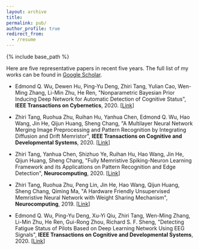 ```yaml
---
layout: archive
title: 
permalink: pub/
author_profile: true
redirect_from:
  - /resume
---
```


{% include base_path %}

Here are five representative papers in recent five years. The full list of my works can be found in [Google Scholar](https://scholar.google.com/citations?hl=zh-CN&user=EA6cp5IAAAAJ&view_op=list_works&authuser=2&gmla=AJsN-F58kXzr5-b6ReiqUsbWT2KWW9UaRSGLIzrtlH7rWpQtqr-odnRZtPIrf383csWXnKs19A0OsE2Iiy2cIIPccw2M0Iny-9YwzQyL_n-vrOkiujrYh5k&sciund=3076667535896797869&gmla=AJsN-F4eA5tCEIVGilxHHHdz-nGnoMA9Co89wXXtS8DA6nUBKiD0D8HfsZ0iDFhjw_f6AnxkBP2GTLAWrVPXVnPzqpcPO_jNcpAIiVtGaCDKH9zbv8g53U8&sciund=313206828280040403).


* Edmond Q. Wu, Dewen Hu, Ping-Yu Deng, Zhiri Tang, Yulian Cao, Wen-Ming Zhang, Li-Min Zhu, He Ren, "Nonparametric Bayesian Prior Inducing Deep Network for Automatic Detection of Cognitive Status", **IEEE Transactions on Cybernetics**, 2020. [[Link](https://ieeexplore.ieee.org/abstract/document/9043894)]


* Zhiri Tang, Ruohua Zhu, Ruihan Hu, Yanhua Chen, Edmond Q. Wu, Hao Wang, Jin He, Qijun Huang, Sheng Chang, "A Multilayer Neural Network Merging Image Preprocessing and Pattern Recognition by Integrating Diffusion and Drift Memristor", **IEEE Transactions on Cognitive and Developmental Systems**, 2020. [[Link](https://arxiv.org/abs/1904.12292)]


* Zhiri Tang, Yanhua Chen, Shizhuo Ye, Ruihan Hu, Hao Wang, Jin He, Qijun Huang, Sheng Chang, "Fully Memristive Spiking-Neuron Learning Framework and its Applications on Pattern Recognition and Edge Detection", **Neurocomputing**, 2020. [[Link](https://arxiv.org/abs/1901.05258)]  


* Zhiri Tang, Ruohua Zhu, Peng Lin, Jin He, Hao Wang, Qijun Huang, Sheng Chang, Qiming Ma, "A Hardware Friendly Unsupervised Memristive Neural Network with Weight Sharing Mechanism", **Neurocomputing**, 2019. [[Link](https://arxiv.org/abs/1901.00100)]  


* Edmond Q. Wu, Ping-Yu Deng, Xu-Yi Qiu, Zhiri Tang, Wen-Ming Zhang, Li-Min Zhu, He Ren, Gui-Rong Zhou, Richard S. F. Sheng, "Detecting Fatigue Status of Pilots Based on Deep Learning Network Using EEG Signals", **IEEE Transactions on Cognitive and Developmental Systems**, 2020. [[Link](https://ieeexplore.ieee.org/abstract/document/8948246/)]


